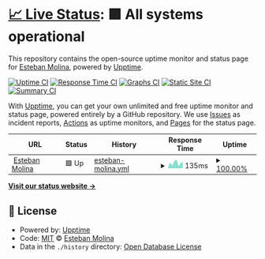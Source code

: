 # [📈 Live Status](https://estebanmol.github.io/upptime): <!--live status--> **🟩 All systems operational**

This repository contains the open-source uptime monitor and status page for [Esteban Molina](https://estebanmol.github.io/upptime), powered by [Upptime](https://github.com/upptime/upptime).

[![Uptime CI](https://github.com/estebanmol/upptime/workflows/Uptime%20CI/badge.svg)](https://github.com/estebanmol/upptime/actions?query=workflow%3A%22Uptime+CI%22)
[![Response Time CI](https://github.com/estebanmol/upptime/workflows/Response%20Time%20CI/badge.svg)](https://github.com/estebanmol/upptime/actions?query=workflow%3A%22Response+Time+CI%22)
[![Graphs CI](https://github.com/estebanmol/upptime/workflows/Graphs%20CI/badge.svg)](https://github.com/estebanmol/upptime/actions?query=workflow%3A%22Graphs+CI%22)
[![Static Site CI](https://github.com/estebanmol/upptime/workflows/Static%20Site%20CI/badge.svg)](https://github.com/estebanmol/upptime/actions?query=workflow%3A%22Static+Site+CI%22)
[![Summary CI](https://github.com/estebanmol/upptime/workflows/Summary%20CI/badge.svg)](https://github.com/estebanmol/upptime/actions?query=workflow%3A%22Summary+CI%22)

With [Upptime](https://upptime.js.org), you can get your own unlimited and free uptime monitor and status page, powered entirely by a GitHub repository. We use [Issues](https://github.com/estebanmol/upptime/issues) as incident reports, [Actions](https://github.com/estebanmol/upptime/actions) as uptime monitors, and [Pages](https://estebanmol.github.io/upptime) for the status page.

<!--start: status pages-->
<!-- This summary is generated by Upptime (https://github.com/upptime/upptime) -->
<!-- Do not edit this manually, your changes will be overwritten -->
<!-- prettier-ignore -->
| URL | Status | History | Response Time | Uptime |
| --- | ------ | ------- | ------------- | ------ |
| <img alt="" src="https://favicons.githubusercontent.com/estebanmolina.com.ar" height="13"> [Esteban Molina](https://estebanmolina.com.ar/) | 🟩 Up | [esteban-molina.yml](https://github.com/estebanmol/upptime/commits/HEAD/history/esteban-molina.yml) | <details><summary><img alt="Response time graph" src="./graphs/esteban-molina/response-time-week.png" height="20"> 135ms</summary><br><a href="https://estebanmol.github.io/upptime/history/esteban-molina"><img alt="Response time 206" src="https://img.shields.io/endpoint?url=https%3A%2F%2Fraw.githubusercontent.com%2Festebanmol%2Fupptime%2FHEAD%2Fapi%2Festeban-molina%2Fresponse-time.json"></a><br><a href="https://estebanmol.github.io/upptime/history/esteban-molina"><img alt="24-hour response time 160" src="https://img.shields.io/endpoint?url=https%3A%2F%2Fraw.githubusercontent.com%2Festebanmol%2Fupptime%2FHEAD%2Fapi%2Festeban-molina%2Fresponse-time-day.json"></a><br><a href="https://estebanmol.github.io/upptime/history/esteban-molina"><img alt="7-day response time 135" src="https://img.shields.io/endpoint?url=https%3A%2F%2Fraw.githubusercontent.com%2Festebanmol%2Fupptime%2FHEAD%2Fapi%2Festeban-molina%2Fresponse-time-week.json"></a><br><a href="https://estebanmol.github.io/upptime/history/esteban-molina"><img alt="30-day response time 184" src="https://img.shields.io/endpoint?url=https%3A%2F%2Fraw.githubusercontent.com%2Festebanmol%2Fupptime%2FHEAD%2Fapi%2Festeban-molina%2Fresponse-time-month.json"></a><br><a href="https://estebanmol.github.io/upptime/history/esteban-molina"><img alt="1-year response time 206" src="https://img.shields.io/endpoint?url=https%3A%2F%2Fraw.githubusercontent.com%2Festebanmol%2Fupptime%2FHEAD%2Fapi%2Festeban-molina%2Fresponse-time-year.json"></a></details> | <details><summary><a href="https://estebanmol.github.io/upptime/history/esteban-molina">100.00%</a></summary><a href="https://estebanmol.github.io/upptime/history/esteban-molina"><img alt="All-time uptime 100.00%" src="https://img.shields.io/endpoint?url=https%3A%2F%2Fraw.githubusercontent.com%2Festebanmol%2Fupptime%2FHEAD%2Fapi%2Festeban-molina%2Fuptime.json"></a><br><a href="https://estebanmol.github.io/upptime/history/esteban-molina"><img alt="24-hour uptime 100.00%" src="https://img.shields.io/endpoint?url=https%3A%2F%2Fraw.githubusercontent.com%2Festebanmol%2Fupptime%2FHEAD%2Fapi%2Festeban-molina%2Fuptime-day.json"></a><br><a href="https://estebanmol.github.io/upptime/history/esteban-molina"><img alt="7-day uptime 100.00%" src="https://img.shields.io/endpoint?url=https%3A%2F%2Fraw.githubusercontent.com%2Festebanmol%2Fupptime%2FHEAD%2Fapi%2Festeban-molina%2Fuptime-week.json"></a><br><a href="https://estebanmol.github.io/upptime/history/esteban-molina"><img alt="30-day uptime 100.00%" src="https://img.shields.io/endpoint?url=https%3A%2F%2Fraw.githubusercontent.com%2Festebanmol%2Fupptime%2FHEAD%2Fapi%2Festeban-molina%2Fuptime-month.json"></a><br><a href="https://estebanmol.github.io/upptime/history/esteban-molina"><img alt="1-year uptime 100.00%" src="https://img.shields.io/endpoint?url=https%3A%2F%2Fraw.githubusercontent.com%2Festebanmol%2Fupptime%2FHEAD%2Fapi%2Festeban-molina%2Fuptime-year.json"></a></details>

<!--end: status pages-->

[**Visit our status website →**](https://estebanmol.github.io/upptime)

## 📄 License

- Powered by: [Upptime](https://github.com/upptime/upptime)
- Code: [MIT](./LICENSE) © [Esteban Molina](https://estebanmol.github.io/upptime)
- Data in the `./history` directory: [Open Database License](https://opendatacommons.org/licenses/odbl/1-0/)
